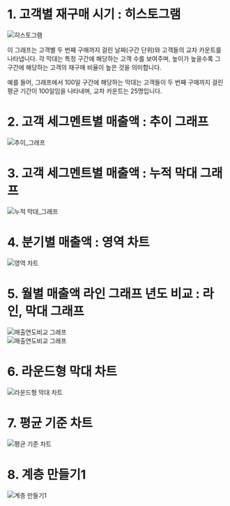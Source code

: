 # 1. 고객별 재구매 시기 : 히스토그램
![히스토그램](image/히스토그램.png)

이 그래프는 고객별 두 번째 구매까지 걸린 날짜(구간 단위)와 고객들의 교차 카운트를 나타냅니다. 각 막대는 특정 구간에 해당하는 고객 수를 보여주며, 높이가 높을수록 그 구간에 해당하는 고객의 재구매 비율이 높은 것을 의미합니다.    

예를 들어, 그래프에서 100일 구간에 해당하는 막대는 고객들이 두 번째 구매까지 걸린 평균 기간이 100일임을 나타내며, 교차 카운트는 25명입니다.

# 2. 고객 세그멘트별 매출액 : 추이 그래프
![추이_그래프](image/연간_매출액_추이.png)  

# 3. 고객 세그멘트별 매출액 : 누적 막대 그래프
![누적 막대_그래프](image/고객_세그멘트별_매출액(누적막대그래프).png)  

# 4. 분기별 매출액 : 영역 차트
![영역 차트](image/분기별_매출액(영역차트).png)   

# 5. 월별 매출액 라인 그래프 년도 비교 : 라인, 막대 그래프
![매출연도비교 그래프](image/년도별매출비교(라인).png)   
![매출연도비교 그래프](image/년도별매출비교(막대).png)     

# 6. 라운드형 막대 차트
![라운드형 막대 차트](image/라운드형막대차트.png)    

# 7. 평균 기준 차트
![평균 기준 차트](image/평균기준차트.png)     

# 8. 계층 만들기1
![계층 만들기1](image/계층만들기1.png)       





